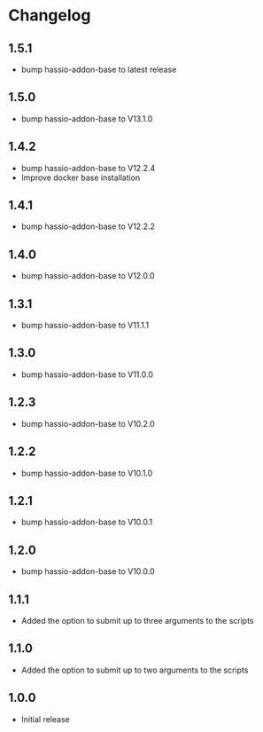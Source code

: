 # Changelog

## 1.5.1
- bump hassio-addon-base to latest release

## 1.5.0
- bump hassio-addon-base to V13.1.0

## 1.4.2
- bump hassio-addon-base to V12.2.4
- Improve docker base installation

## 1.4.1
- bump hassio-addon-base to V12.2.2

## 1.4.0
- bump hassio-addon-base to V12.0.0

## 1.3.1
- bump hassio-addon-base to V11.1.1

## 1.3.0
- bump hassio-addon-base to V11.0.0

## 1.2.3
- bump hassio-addon-base to V10.2.0

## 1.2.2
- bump hassio-addon-base to V10.1.0

## 1.2.1
- bump hassio-addon-base to V10.0.1

## 1.2.0
- bump hassio-addon-base to V10.0.0

## 1.1.1
- Added the option to submit up to three arguments to the scripts

## 1.1.0
- Added the option to submit up to two arguments to the scripts

## 1.0.0
- Initial release
